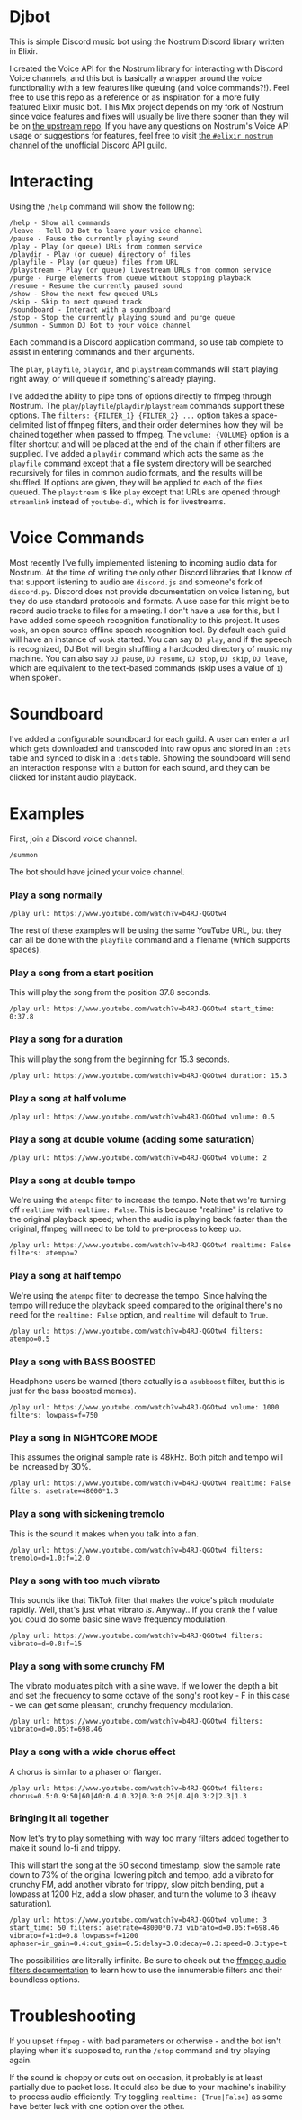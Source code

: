 # Djbot

This is simple Discord music bot using the Nostrum Discord library written in Elixir.

I created the Voice API for the Nostrum library for interacting with Discord Voice channels, and this bot is basically a wrapper around the voice functionality with a few features like queuing (and voice commands?!). Feel free to use this repo as a reference or as inspiration for a more fully featured Elixir music bot. This Mix project depends on my fork of Nostrum since voice features and fixes will usually be live there sooner than they will be on [the upstream repo](https://github.com/Kraigie/nostrum). If you have any questions on Nostrum's Voice API usage or suggestions for features, feel free to visit [the `#elixir_nostrum` channel of the unofficial Discord API guild](https://discord.gg/2Bgn8nW).

# Interacting

Using the `/help` command will show the following:

```
/help - Show all commands
/leave - Tell DJ Bot to leave your voice channel
/pause - Pause the currently playing sound
/play - Play (or queue) URLs from common service
/playdir - Play (or queue) directory of files
/playfile - Play (or queue) files from URL
/playstream - Play (or queue) livestream URLs from common service
/purge - Purge elements from queue without stopping playback
/resume - Resume the currently paused sound
/show - Show the next few queued URLs
/skip - Skip to next queued track
/soundboard - Interact with a soundboard
/stop - Stop the currently playing sound and purge queue
/summon - Summon DJ Bot to your voice channel
```

Each command is a Discord application command, so use tab complete to assist in entering commands and their arguments. 

The `play`, `playfile`, `playdir`, and `playstream` commands will start playing right away, or will queue if something's already playing.

I've added the ability to pipe tons of options directly to ffmpeg through Nostrum. The `play`/`playfile`/`playdir`/`playstream` commands support these options.
The `filters: {FILTER_1} {FILTER_2} ...` option takes a space-delimited list of ffmpeg filters, and their order determines how they will be chained together when passed to ffmpeg.
The `volume: {VOLUME}` option is a filter shortcut and will be placed at the end of the chain if other filters are supplied.
I've added a `playdir` command which acts the same as the `playfile` command except that a file system directory will be searched recursively for
files in common audio formats, and the results will be shuffled. If options are given, they will be applied to each of the files queued.
The `playstream` is like `play` except that URLs are opened through `streamlink` instead of `youtube-dl`, which is for livestreams.

# Voice Commands

Most recently I've fully implemented listening to incoming audio data for Nostrum. At the time of writing the only other Discord libraries that I know of that support listening to audio are `discord.js` and someone's fork of `discord.py`. Discord does not provide documentation on voice listening, but they do use standard protocols and formats. A use case for this might be to record audio tracks to files for a meeting. I don't have a use for this, but I have added some speech recognition functionality to this project. It uses `vosk`, an open source offline speech recognition tool. By default each guild will have an instance of `vosk` started. You can say `DJ play`, and if the speech is recognized, DJ Bot will begin shuffling a hardcoded directory of music my machine. You can also say `DJ pause`, `DJ resume`, `DJ stop`, `DJ skip`, `DJ leave`, which are equivalent to the text-based commands (skip uses a value of `1`) when spoken.

# Soundboard

I've added a configurable soundboard for each guild. A user can enter a url which gets downloaded and transcoded into raw opus and stored in an `:ets` table and synced to disk in a `:dets` table. Showing the soundboard will send an interaction response with a button for each sound, and they can be clicked for instant audio playback.

# Examples

First, join a Discord voice channel.

`/summon`

The bot should have joined your voice channel.

### Play a song normally

`/play url: https://www.youtube.com/watch?v=b4RJ-QGOtw4`

The rest of these examples will be using the same YouTube URL, but they can all be done with the `playfile` command and a filename (which supports spaces).

### Play a song from a start position

This will play the song from the position 37.8 seconds.

`/play url: https://www.youtube.com/watch?v=b4RJ-QGOtw4 start_time: 0:37.8`

### Play a song for a duration

This will play the song from the beginning for 15.3 seconds.

`/play url: https://www.youtube.com/watch?v=b4RJ-QGOtw4 duration: 15.3`

### Play a song at half volume

`/play url: https://www.youtube.com/watch?v=b4RJ-QGOtw4 volume: 0.5`

### Play a song at double volume (adding some saturation)

`/play url: https://www.youtube.com/watch?v=b4RJ-QGOtw4 volume: 2`

### Play a song at double tempo

We're using the `atempo` filter to increase the tempo.
Note that we're turning off `realtime` with `realtime: False`.
This is because "realtime" is relative to the original playback speed;
when the audio is playing back faster than the original, ffmpeg will need to
be told to pre-process to keep up.

`/play url: https://www.youtube.com/watch?v=b4RJ-QGOtw4 realtime: False filters: atempo=2`

### Play a song at half tempo

We're using the `atempo` filter to decrease the tempo.
Since halving the tempo will reduce the playback speed compared to the original
there's no need for the `realtime: False` option, and `realtime` will default to `True`.

`/play url: https://www.youtube.com/watch?v=b4RJ-QGOtw4 filters: atempo=0.5`

### Play a song with BASS BOOSTED

Headphone users be warned (there actually is a `asubboost` filter, but this is just for the bass boosted memes). 

`/play url: https://www.youtube.com/watch?v=b4RJ-QGOtw4 volume: 1000 filters: lowpass=f=750`

### Play a song in NIGHTCORE MODE

This assumes the original sample rate is 48kHz. Both pitch and tempo will be increased by 30%.

`/play url: https://www.youtube.com/watch?v=b4RJ-QGOtw4 realtime: False filters: asetrate=48000*1.3`

### Play a song with sickening tremolo

This is the sound it makes when you talk into a fan.

`/play url: https://www.youtube.com/watch?v=b4RJ-QGOtw4 filters: tremolo=d=1.0:f=12.0`

### Play a song with too much vibrato

This sounds like that TikTok filter that makes the voice's pitch modulate rapidly.
Well, that's just what vibrato *is*. Anyway..
If you crank the f value you could do some basic sine wave frequency modulation.

`/play url: https://www.youtube.com/watch?v=b4RJ-QGOtw4 filters: vibrato=d=0.8:f=15`

### Play a song with some crunchy FM

The vibrato modulates pitch with a sine wave. If we lower the depth a bit
and set the frequency to some octave of the song's root key - F in this case -
we can get some pleasant, crunchy frequency modulation.

`/play url: https://www.youtube.com/watch?v=b4RJ-QGOtw4 filters: vibrato=d=0.05:f=698.46`

### Play a song with a wide chorus effect

A chorus is similar to a phaser or flanger.

`/play url: https://www.youtube.com/watch?v=b4RJ-QGOtw4 filters: chorus=0.5:0.9:50|60|40:0.4|0.32|0.3:0.25|0.4|0.3:2|2.3|1.3`

### Bringing it all together

Now let's try to play something with way too many filters added together to make it sound lo-fi and trippy.

This will start the song at the 50 second timestamp, slow the sample rate down to 73% of the original lowering pitch and tempo,
add a vibrato for crunchy FM, add another vibrato for trippy, slow pitch bending, put a lowpass at 1200 Hz, add a slow phaser, and turn the volume to 3 (heavy saturation).

`/play url: https://www.youtube.com/watch?v=b4RJ-QGOtw4 volume: 3 start_time: 50 filters: asetrate=48000*0.73 vibrato=d=0.05:f=698.46 vibrato=f=1:d=0.8 lowpass=f=1200 aphaser=in_gain=0.4:out_gain=0.5:delay=3.0:decay=0.3:speed=0.3:type=t`

The possibilities are literally infinite. Be sure to check out the [ffmpeg audio filters documentation](https://ffmpeg.org/ffmpeg-filters.html#Audio-Filters) to learn how to
use the innumerable filters and their boundless options.

# Troubleshooting

If you upset `ffmpeg` - with bad parameters or otherwise - and the bot isn't playing when it's supposed to, run the `/stop` command and try playing again.

If the sound is choppy or cuts out on occasion, it probably is at least partially due to packet loss. It could also be due to your machine's inability to process audio efficiently.
Try toggling `realtime: {True|False}` as some have better luck with one option over the other.
